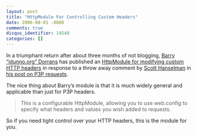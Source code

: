 ```yaml
---
layout: post
title: "HttpModule For Controlling Custom Headers"
date: 2006-08-01 -0800
comments: true
disqus_identifier: 14540
categories: []
---
```

In a triumphant return after about three months of not blogging, [Barry
“idunno.org” Dorrans](http://idunno.org/ "Barry") has published an
[HttpModule for modifying custom HTTP
headers](http://idunno.org/displayBlog.aspx/2006080101 "HttpModule") in
response to a throw away comment by [Scott
Hanselman](http://www.hanselman.com/blog/ "Scott The Hanselnator") in
[his post on P3P
requests](http://www.hanselman.com/blog/TheImportanceOfP3PAndACompactPrivacyPolicy.aspx "P3P Headers").

The nice thing about Barry’s module is that it is much widely general
and applicable than just for P3P headers.

> This is a configurable HttpModule, allowing you to use web.config to
> specify what headers and values you wish added to requests.

So if you need tight control over your HTTP headers, this is the module
for you.

